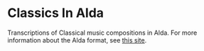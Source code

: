 # Classics In Alda
Transcriptions of Classical music compositions in Alda. For more information about the Alda format, see [this site](https://alda.io).
